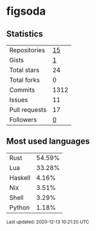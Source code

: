 # figsoda


## Statistics

<table>
    <tr>
        <td>Repositories</td>
        <td><a href="https://github.com/figsoda?tab=repositories">15</a></td>
    </tr>
    <tr>
        <td>Gists</td>
        <td><a href="https://gist.github.com/figsoda">1</a></td>
    </tr>
    <tr>
        <td>Total stars</td>
        <td>24</td>
    </tr>
    <tr>
        <td>Total forks</td>
        <td>0</td>
    </tr>
    <tr>
        <td>Commits</td>
        <td>1312</td>
    </tr>
    <tr>
        <td>Issues</td>
        <td>11</td>
    </tr>
    <tr>
        <td>Pull requests</td>
        <td>17</td>
    </tr>
    <tr>
        <td>Followers</td>
        <td><a href="https://github.com/figsoda?tab=followers">0</a></td>
    </tr>
</table>


## Most used languages

<table>
<tr><td>Rust</td><td>54.59%</td></tr>
<tr><td>Lua</td><td>33.28%</td></tr>
<tr><td>Haskell</td><td>4.16%</td></tr>
<tr><td>Nix</td><td>3.51%</td></tr>
<tr><td>Shell</td><td>3.29%</td></tr>
<tr><td>Python</td><td>1.18%</td></tr>
</table>


<sub>Last updated: 2020-12-13 10:21:20 UTC</sub>
